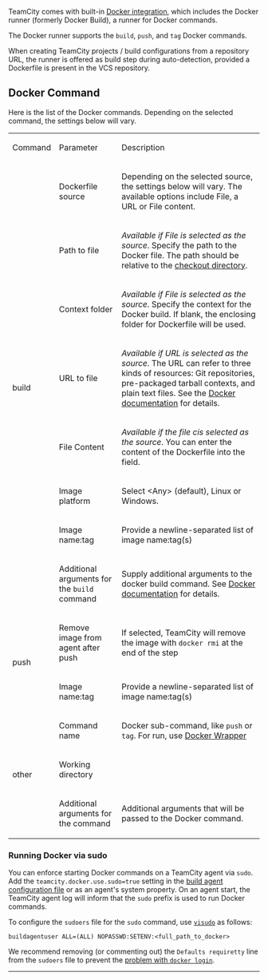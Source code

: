 [//]: # (title: Docker)
[//]: # (auxiliary-id: Docker)

TeamCity comes with built-in [Docker integration](integrating-teamcity-with-docker.md), which includes the Docker runner (formerly Docker Build), a runner for Docker commands.

<include src="integrating-teamcity-with-docker.md" include-id="reqs-supported-env"/>

<chunk include-id="docker-runner">

The Docker runner supports the `build`, `push`, and `tag` Docker commands.

When creating TeamCity projects / build configurations from a repository URL, the runner is offered as build step during auto-detection, provided a Dockerfile is present in the VCS repository.

</chunk>

 
## Docker Command

<chunk include-id="docker-command">

Here is the list of the Docker commands. Depending on the selected command, the settings below will vary.

<table><tr>

<td>

Command

</td>

<td>

Parameter

</td>

<td>

Description


</td></tr>

<tr>

<td rowspan="8">

build

</td>

<td>

Dockerfile source

</td>

<td>

Depending on the selected source, the settings below will vary. The available options include File, a URL or File content.

</td></tr><tr>

<td>

Path to file

</td>

<td>

_Available if File is selected as the source_. Specify the path to the Docker file. The path should be relative to the [checkout directory](build-checkout-directory.md).


</td></tr><tr>

<td>

Context folder

</td>

<td>

_Available if File is selected as the source_. Specify the context for the Docker build. If blank, the enclosing folder for Dockerfile will be used.

</td></tr><tr>

<td>

URL to file

</td>

<td>

_Available if URL is selected as the source_. The URL can refer to three kinds of resources: Git repositories, pre-packaged tarball contexts, and plain text files. See the [Docker documentation](https://docs.docker.com/engine/reference/commandline/build/#extended-description) for details.

</td></tr><tr>

<td>

File Content

</td>

<td>

_Available if the file cis selected as the source_. You can enter the content of the Dockerfile into the field.

</td></tr><tr>

<td>

Image platform

</td>

<td>

Select \<Any\> (default), Linux or Windows.

</td></tr><tr>

<td>

Image name:tag

</td>

<td>

Provide a newline-separated list of image name:tag(s)


</td></tr><tr>

<td>

Additional arguments for the `build` command

</td>

<td>

Supply additional arguments to the docker build command. See [Docker documentation](https://docs.docker.com/engine/reference/commandline/build/) for details.

</td></tr><tr>

<td rowspan="2">

push

</td>

<td>

Remove image from agent after push

</td>

<td>

If selected, TeamCity will remove the image with `docker rmi` at the end of the step

</td></tr><tr>

<td>

Image name:tag

</td>

<td>

Provide a newline-separated list of image name:tag(s)

</td></tr><tr>

<td rowspan="3">

other

</td>

<td>

Command name

</td>

<td>

Docker sub-command, like `push` or `tag`. For run, use [Docker Wrapper](docker-wrapper.md)

</td></tr><tr>

<td>

Working directory

</td>

<td>

</td></tr><tr>

<td>

Additional arguments for the command

</td>

<td>

Additional arguments that will be passed to the Docker command.

</td></tr></table>

### Running Docker via sudo

You can enforce starting Docker commands on a TeamCity agent via `sudo`. Add the `teamcity.docker.use.sudo=true` setting in the [build agent configuration file](build-agent-configuration.md) or as an agent's system property. On an agent start, the TeamCity agent log will inform that the `sudo` prefix is used to run Docker commands.

To configure the `sudoers` file for the `sudo` command, use [`visudo`](https://www.sudo.ws/man/1.8.17/visudo.man.html) as follows:

```Shell
buildagentuser ALL=(ALL) NOPASSWD:SETENV:<full_path_to_docker>

```

We recommend removing (or commenting out) the `Defaults requiretty` line from the `sudoers` file to prevent the [problem with `docker login`](https://youtrack.jetbrains.com/issue/TW-60990).

</chunk>
 
__ __